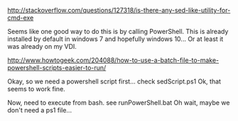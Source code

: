 http://stackoverflow.com/questions/127318/is-there-any-sed-like-utility-for-cmd-exe

Seems like one good way to do this is by calling PowerShell. This is already installed by default in windows 7 and hopefully windows 10... Or at least it was already on my VDI.

http://www.howtogeek.com/204088/how-to-use-a-batch-file-to-make-powershell-scripts-easier-to-run/

Okay, so we need a powershell script first...
	check sedScript.ps1
	Ok, that seems to work fine.

Now, need to execute from bash. 
	see runPowerShell.bat
	Oh wait, maybe we don't need a ps1 file...